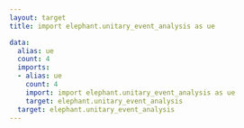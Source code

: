 ```yaml
---
layout: target
title: import elephant.unitary_event_analysis as ue

data:
  alias: ue
  count: 4
  imports:
  - alias: ue
    count: 4
    import: import elephant.unitary_event_analysis as ue
    target: elephant.unitary_event_analysis
  target: elephant.unitary_event_analysis
---
```

